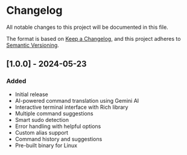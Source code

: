 # Changelog

All notable changes to this project will be documented in this file.

The format is based on [Keep a Changelog](https://keepachangelog.com/en/1.0.0/),
and this project adheres to [Semantic Versioning](https://semver.org/spec/v2.0.0.html).

## [1.0.0] - 2024-05-23

### Added
- Initial release
- AI-powered command translation using Gemini AI
- Interactive terminal interface with Rich library
- Multiple command suggestions
- Smart sudo detection
- Error handling with helpful options
- Custom alias support
- Command history and suggestions
- Pre-built binary for Linux

